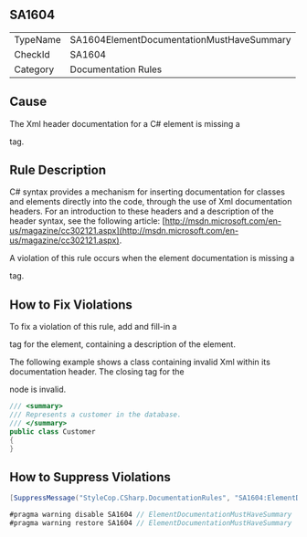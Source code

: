 ﻿## SA1604

<table>
<tr>
  <td>TypeName</td>
  <td>SA1604ElementDocumentationMustHaveSummary</td>
</tr>
<tr>
  <td>CheckId</td>
  <td>SA1604</td>
</tr>
<tr>
  <td>Category</td>
  <td>Documentation Rules</td>
</tr>
</table>

## Cause

The Xml header documentation for a C# element is missing a <summary> tag.

## Rule Description

C# syntax provides a mechanism for inserting documentation for classes and elements directly into the code, through the use of Xml documentation headers. For an introduction to these headers and a description of the header syntax, see the following article: [http://msdn.microsoft.com/en-us/magazine/cc302121.aspx](http://msdn.microsoft.com/en-us/magazine/cc302121.aspx).

A violation of this rule occurs when the element documentation is missing a <summary> tag.

## How to Fix Violations

To fix a violation of this rule, add and fill-in a <summary> tag for the element, containing a description of the element.

The following example shows a class containing invalid Xml within its documentation header. The closing tag for the <summary> node is invalid.

```csharp
/// <summary>
/// Represents a customer in the database.
/// </summary>
public class Customer
{
}
```

## How to Suppress Violations

```csharp
[SuppressMessage("StyleCop.CSharp.DocumentationRules", "SA1604:ElementDocumentationMustHaveSummary", Justification = "Reviewed.")]
```

```csharp
#pragma warning disable SA1604 // ElementDocumentationMustHaveSummary
#pragma warning restore SA1604 // ElementDocumentationMustHaveSummary
```
